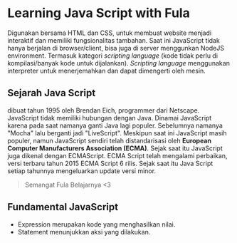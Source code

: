 # Learning Java Script with Fula

Digunakan bersama HTML dan CSS, untuk membuat website menjadi interaktif dan memiliki fungsionalitas tambahan.
Saat ini JavaScript tidak hanya berjalan di browser/client, bisa juga di server menggunkan NodeJS environment.
Termasuk kategori *scripting language* (kode tidak perlu di kompilasi/banyak kode untuk dijalankan). *Scripting language* menggunakan interpreter untuk menerjemahkan dan dapat dimengerti oleh mesin.

## Sejarah Java Script
dibuat tahun 1995 oleh Brendan Eich, programmer dari Netscape. JavaScript tidak memiliki hubungan dengan Java. Dinamai JavaScript karena pada saat namanya ganti Java lagi populer. Sebelumnya namanya "Mocha" lalu berganti jadi "LiveScript". Meskipun saat ini JavaScript masih populer, namun JavaScript  sendiri telah distandarisasi oleh **European Computer Manufacturers Association (ECMA)**. Sejak saat itu JavaScript juga dikenal dengan ECMAScript. ECMA Script telah mengalami perbaikan, versi terbaru tahun 2015 ECMA Script 6 rilis. Sejak saat itu Java Script setiap tahunnya mengeluarkan update versi minor.

>Semangat Fula Belajarnya <3

## Fundamental JavaScript
  - Expression merupakan kode yang menghasilkan nilai.
  - Statement menunjukkan aksi yang dilakukan.
